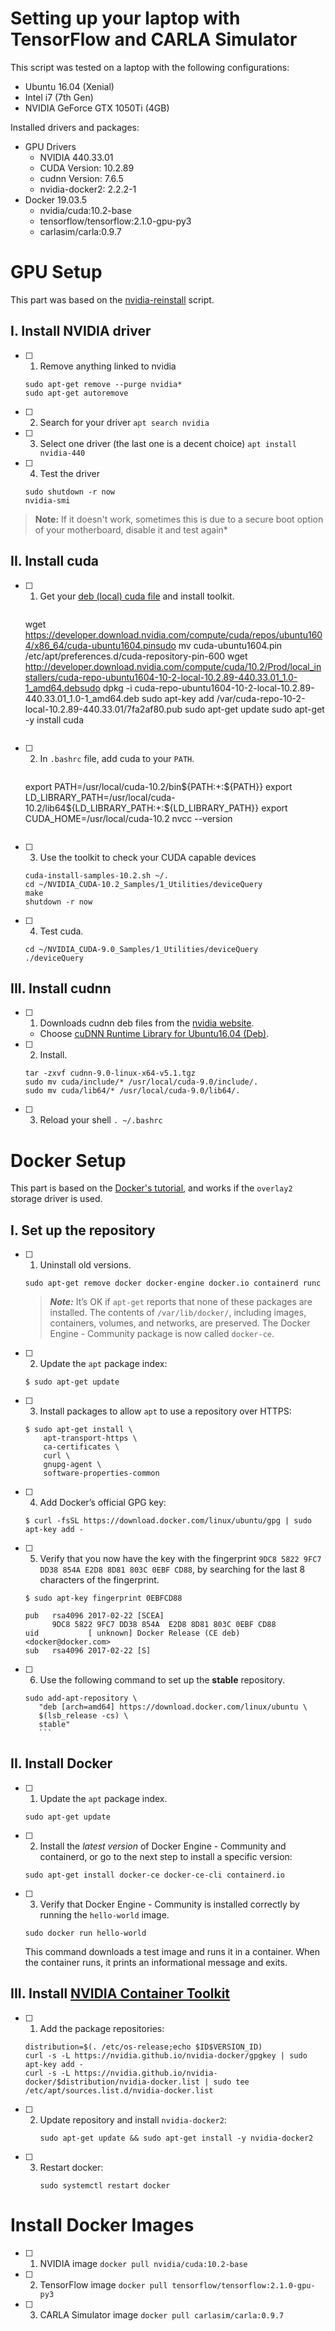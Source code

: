 # Setting up your laptop with TensorFlow and CARLA Simulator
This script was tested on a laptop with the following configurations:

- Ubuntu 16.04 (Xenial)
- Intel i7 (7th Gen)
- NVIDIA GeForce GTX 1050Ti (4GB)

Installed drivers and packages:
- GPU Drivers
	- NVIDIA 440.33.01
	- CUDA Version: 10.2.89
	- cudnn Version: 7.6.5
	- nvidia-docker2: 2.2.2-1
- Docker 19.03.5
	- nvidia/cuda:10.2-base
	- tensorflow/tensorflow:2.1.0-gpu-py3
	- carlasim/carla:0.9.7

# GPU Setup
This part was based on the [nvidia-reinstall](https://gist.github.com/morgangiraud/990cf65dcb27068a4ca6b9db4957acc7) script.

## I. Install NVIDIA driver
 - [ ] 1. Remove anything linked to nvidia
	 ```
	 sudo apt-get remove --purge nvidia*
	 sudo apt-get autoremove
	 ```
 - [ ] 2. Search for your driver
    ```apt search nvidia```
 - [ ] 3. Select one driver (the last one is a decent choice)
	`apt install nvidia-440`
 - [ ] 4. Test the driver
	```
	sudo shutdown -r now
	nvidia-smi
	```
> **Note:** If it doesn't work, sometimes this is due to a secure boot option of your motherboard, disable it and test again*

## II. Install cuda 

- [ ] 1. Get your [deb (local) cuda file](https://developer.nvidia.com/cuda-downloads) and install toolkit.
	 ```
	wget https://developer.download.nvidia.com/compute/cuda/repos/ubuntu1604/x86_64/cuda-ubuntu1604.pinsudo mv cuda-ubuntu1604.pin /etc/apt/preferences.d/cuda-repository-pin-600
	wget http://developer.download.nvidia.com/compute/cuda/10.2/Prod/local_installers/cuda-repo-ubuntu1604-10-2-local-10.2.89-440.33.01_1.0-1_amd64.debsudo 
	dpkg -i cuda-repo-ubuntu1604-10-2-local-10.2.89-440.33.01_1.0-1_amd64.deb
	sudo apt-key add /var/cuda-repo-10-2-local-10.2.89-440.33.01/7fa2af80.pub
	sudo apt-get update
	sudo apt-get -y install cuda
	```
- [ ] 2. In `.bashrc` file, add cuda to your `PATH`.
	 ```
	export PATH=/usr/local/cuda-10.2/bin${PATH:+:${PATH}}
	export LD_LIBRARY_PATH=/usr/local/cuda-10.2/lib64${LD_LIBRARY_PATH:+:${LD_LIBRARY_PATH}}
	export CUDA_HOME=/usr/local/cuda-10.2
	nvcc --version
	```
- [ ] 3. Use the toolkit to check your CUDA capable devices
	```
	cuda-install-samples-10.2.sh ~/.
	cd ~/NVIDIA_CUDA-10.2_Samples/1_Utilities/deviceQuery
	make
	shutdown -r now
	```
- [ ] 4. Test cuda.
	```
	cd ~/NVIDIA_CUDA-9.0_Samples/1_Utilities/deviceQuery
	./deviceQuery
	```

## III. Install cudnn
- [ ] 1. Downloads cudnn deb files from the [nvidia website](https://developer.nvidia.com/rdp/cudnn-download).
	- Choose [cuDNN Runtime Library for Ubuntu16.04 (Deb)](https://developer.nvidia.com/compute/machine-learning/cudnn/secure/7.6.5.32/Production/10.2_20191118/Ubuntu16_04-x64/libcudnn7_7.6.5.32-1%2Bcuda10.2_amd64.deb).
- [ ] 2. Install.
	```
	tar -zxvf cudnn-9.0-linux-x64-v5.1.tgz 
	sudo mv cuda/include/* /usr/local/cuda-9.0/include/.
	sudo mv cuda/lib64/* /usr/local/cuda-9.0/lib64/.
	```
- [ ] 3. Reload your shell
	`. ~/.bashrc`

# Docker Setup
This part is based on the [Docker's tutorial](https://docs.docker.com/install/linux/docker-ce/ubuntu/), and works if the `overlay2` storage driver is used.
## I. Set up the repository
- [ ] 1. Uninstall old versions.
	```
	sudo apt-get remove docker docker-engine docker.io containerd runc
	```
	> ***Note:*** It’s OK if  `apt-get`  reports that none of these packages are installed.
The contents of  `/var/lib/docker/`, including images, containers, volumes, and networks, are preserved. The Docker Engine - Community package is now called  `docker-ce`.

- [ ] 2. Update the  `apt`  package index:
    ```
    $ sudo apt-get update
    ```
- [ ] 3. Install packages to allow  `apt`  to use a repository over HTTPS:
    ```
    $ sudo apt-get install \
        apt-transport-https \
        ca-certificates \
        curl \
        gnupg-agent \
        software-properties-common
    ```
- [ ] 4. Add Docker’s official GPG key:
    ```
    $ curl -fsSL https://download.docker.com/linux/ubuntu/gpg | sudo apt-key add -
    ```
- [ ] 5. Verify that you now have the key with the fingerprint  `9DC8 5822 9FC7 DD38 854A E2D8 8D81 803C 0EBF CD88`, by searching for the last 8 characters of the fingerprint.
    ```
    $ sudo apt-key fingerprint 0EBFCD88
        
    pub   rsa4096 2017-02-22 [SCEA]
          9DC8 5822 9FC7 DD38 854A  E2D8 8D81 803C 0EBF CD88
    uid           [ unknown] Docker Release (CE deb) <docker@docker.com>
    sub   rsa4096 2017-02-22 [S]
    ```
- [ ] 6. Use the following command to set up the  **stable**  repository.
	```
	sudo add-apt-repository \
	   "deb [arch=amd64] https://download.docker.com/linux/ubuntu \
	   $(lsb_release -cs) \
	   stable"
	   ```

## II. Install Docker
- [ ] 1. Update the  `apt`  package index.
    ```
    sudo apt-get update
    ```
- [ ] 2.  Install the  _latest version_  of Docker Engine - Community and containerd, or go to the next step to install a specific version:
    ```
    sudo apt-get install docker-ce docker-ce-cli containerd.io
    ```
- [ ] 3.  Verify that Docker Engine - Community is installed correctly by running the  `hello-world`  image.
    ```
    sudo docker run hello-world
    ```
	This command downloads a test image and runs it in a container. When the container runs, it prints an informational message and exits.

## III. Install [NVIDIA Container Toolkit](https://github.com/NVIDIA/nvidia-docker)

- [ ] 1. Add the package repositories:
	```
	distribution=$(. /etc/os-release;echo $ID$VERSION_ID)
	curl -s -L https://nvidia.github.io/nvidia-docker/gpgkey | sudo apt-key add -
	curl -s -L https://nvidia.github.io/nvidia-docker/$distribution/nvidia-docker.list | sudo tee /etc/apt/sources.list.d/nvidia-docker.list
	```
- [ ] 2. Update repository and install `nvidia-docker2`:
		```
		sudo apt-get update && sudo apt-get install -y nvidia-docker2
		```
- [ ] 3. Restart docker:
		```
		sudo systemctl restart docker
		```

# Install Docker Images
- [ ]  1. NVIDIA image
```docker pull nvidia/cuda:10.2-base```

- [ ]  2. TensorFlow image
```docker pull tensorflow/tensorflow:2.1.0-gpu-py3```

- [ ]  3. CARLA Simulator image
```docker pull carlasim/carla:0.9.7```
